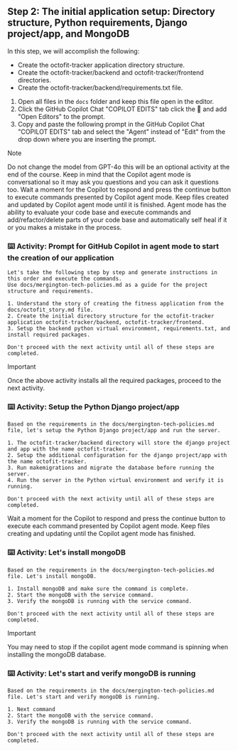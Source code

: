 ## Step 2: The initial application setup: Directory structure, Python requirements, Django project/app, and MongoDB

In this step, we will accomplish the following:

- Create the octofit-tracker application directory structure.
- Create the octofit-tracker/backend and octofit-tracker/frontend directories.
- Create the octofit-tracker/backend/requirements.txt file. 

1. Open all files in the `docs` folder and keep this file open in the editor.
2. Click the GitHub Copilot Chat "COPILOT EDITS" tab click the :paperclip: and add "Open Editors" to the prompt.
3. Copy and paste the following prompt in the GitHub Copilot Chat "COPILOT EDITS" tab and select the "Agent" instead of "Edit" from the drop down where you are inserting the prompt.

>[!NOTE]
> Do not change the model from GPT-4o this will be an optional activity at the end of the course.
> Keep in mind that the Copilot agent mode is conversational so it may ask you questions and you can ask it questions too.
> Wait a moment for the Copilot to respond and press the continue button to execute commands presented by Copilot agent mode.
> Keep files created and updated by Copilot agent mode until it is finished.
> Agent mode has the ability to evaluate your code base and execute commands and add/refactor/delete parts of your code base and automatically self heal if it or you makes a mistake in the process.

### :keyboard: Activity: Prompt for GitHub Copilot in agent mode to start the creation of our application

```text
Let's take the following step by step and generate instructions in this order and execute the commands.
Use docs/mergington-tech-policies.md as a guide for the project structure and requirements.

1. Understand the story of creating the fitness application from the docs/octofit_story.md file.
2. Create the initial directory structure for the octofit-tracker application octofit-tracker/backend, octofit-tracker/frontend.
3. Setup the backend python virtual environment, requirements.txt, and install required packages.

Don't proceed with the next activity until all of these steps are completed.
```

> [!IMPORTANT]
> Once the above activity installs all the required packages, proceed to the next activity.

### :keyboard: Activity: Setup the Python Django project/app

```text
Based on the requirements in the docs/mergington-tech-policies.md file, let's setup the Python Django project/app and run the server.

1. The octofit-tracker/backend directory will store the django project and app with the name octofit-tracker.
2. Setup the additional configuration for the django project/app with the name octofit-tracker.
3. Run makemigrations and migrate the database before running the server.
4. Run the server in the Python virtual environment and verify it is running.

Don't proceed with the next activity until all of these steps are completed.
```

Wait a moment for the Copilot to respond and press the continue button to execute each command presented by Copilot agent mode.
Keep files creating and updating until the Copilot agent mode has finished.

### :keyboard: Activity: Let's install mongoDB

```text
Based on the requirements in the docs/mergington-tech-policies.md file. Let's install mongoDB.

1. Install mongoDB and make sure the command is complete.
2. Start the mongoDB with the service command.
3. Verify the mongoDB is running with the service command.

Don't proceed with the next activity until all of these steps are completed.
```

> [!IMPORTANT]
> You may need to stop if the copilot agent mode command is spinning when installing the mongoDB database.

### :keyboard: Activity: Let's start and verify mongoDB is running

```text
Based on the requirements in the docs/mergington-tech-policies.md file. Let's start and verify mongoDB is running.

1. Next command
2. Start the mongoDB with the service command.
3. Verify the mongoDB is running with the service command.

Don't proceed with the next activity until all of these steps are completed.
```
